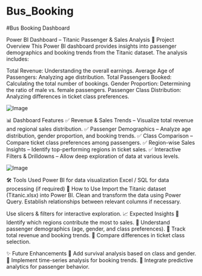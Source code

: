# Bus_Booking
#Bus Booking Dashboard

Power BI Dashboard – Titanic Passenger & Sales Analysis
📌 Project Overview
This Power BI dashboard provides insights into passenger demographics and booking trends from the Titanic dataset. The analysis includes:

Total Revenue: Understanding the overall earnings.
Average Age of Passengers: Analyzing age distribution.
Total Passengers Booked: Calculating the total number of bookings.
Gender Proportion: Determining the ratio of male vs. female passengers.
Passenger Class Distribution: Analyzing differences in ticket class preferences.

![Image](https://github.com/user-attachments/assets/a39ec60a-1a8d-4305-831e-27446a524708)


📊 Dashboard Features
✅ Revenue & Sales Trends – Visualize total revenue and regional sales distribution.
✅ Passenger Demographics – Analyze age distribution, gender proportion, and booking trends.
✅ Class Comparison – Compare ticket class preferences among passengers.
✅ Region-wise Sales Insights – Identify top-performing regions in ticket sales.
✅ Interactive Filters & Drilldowns – Allow deep exploration of data at various levels.

![Image](https://github.com/user-attachments/assets/ce6a19fd-116e-4584-928f-ff02834fce86)


🛠️ Tools Used
Power BI for data visualization
Excel / SQL for data processing (if required)
🚀 How to Use
Import the Titanic dataset (Titanic.xlsx) into Power BI.
Clean and transform the data using Power Query.
Establish relationships between relevant columns if necessary.

Use slicers & filters for interactive exploration.
📈 Expected Insights
🔹 Identify which regions contribute the most to sales.
🔹 Understand passenger demographics (age, gender, and class preferences).
🔹 Track total revenue and booking trends.
🔹 Compare differences in ticket class selection.

✨ Future Enhancements
🔹 Add survival analysis based on class and gender.
🔹 Implement time-series analysis for booking trends.
🔹 Integrate predictive analytics for passenger behavior.

